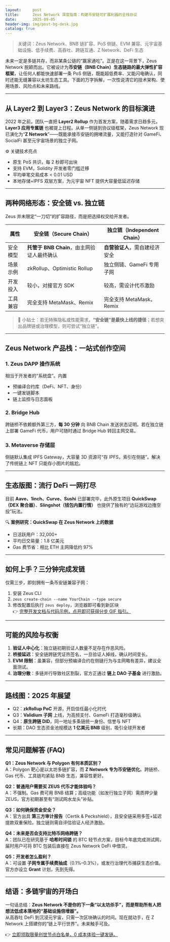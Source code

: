 ```yaml
---
layout:     post
title:      Zeus Network 深度指南：构建币安链可扩展利器的全栈协议
date:       2025-09-05
header-img: img/post-bg-desk.jpg
catalog: true
---
```


> 关键词：Zeus Network、BNB 链扩容、PoS 侧链、EVM 兼容、元宇宙基础设施、低手续费、高吞吐、跨链互通、Z Network、DeFi 生态

未来一定是多链共存，而非某条公链的“赢家通吃”。正是在这一背景下，Zeus Network 脱颖而出。它被设计为**币安链（BNB Chain）生态链路的最大弹性扩容框架**，让任何人都能快速部署一条 PoS 侧链，既能超低费率、又能闪电确认，同时还能无缝兼容以太坊生态工具。下面的万字拆解，一次性说清它的技术架构、使用场景、风险点和未来路线。

---

## 从 Layer2 到 Layer3：Zeus Network 的目标演进

2022 年之前，团队一直把 **Layer2 Rollup** 作为首发方案，随着需求日趋多元，**Layer3 应用专属链** 也被提上日程。从单一侧链到协议级框架，Zeus Network 现已演化为“**Z Network**”——既能承接币安链的拥堵流量，又能打造针对 GameFi、SocialFi 甚至元宇宙场景的独立子网。

⚙️ 关键技术亮点  
- 原生 PoS 共识，每 2 秒即可出块  
- 支持 EVM，Solidity 开发者零门槛迁移  
- 平均单笔交易成本 < 0.01 USD  
- 本地存储+IPFS 双层方案，为元宇宙 NFT 提供大容量低延迟存储  

---

## 两种网络形态：安全链 vs. 独立链

Zeus 并未限定“一刀切”的扩容路径，而是把选择权交给开发者。

| 属性 | 安全链（Secure Chain） | 独立链（Independent Chain） |
|---|---|---|
| 安全模型 | **托管于 BNB Chain**，由主网验证人最终确认 | **自营验证人**，需自建经济安全 |
| 场景示例 | zkRollup、Optimistic Rollup | 独立侧链、GameFi 专用子网 |
| 开发投入 | 较小，对接官方 SDK | 较高，需设计代币激励 |
| 工具兼容 | 完全支持 MetaMask、Remix | 完全支持 MetaMask、Remix |

> 📌 小贴士：若无特殊隐私或性能需求，**“安全链”是最快上线的捷径**；若想突出品牌链或治理模型，则可尝试“独立链”。

---

## Zeus Network 产品栈：一站式创作空间

### 1. Zeus DAPP 操作系统
相当于开发者的“系统盘”。内置  
- 预编译合约库（DeFi、NFT、身份）  
- 一键发链脚本  
- 链上监控与日志面板  

### 2. Bridge Hub
跨链桥不依赖额外第三方，**每 30 分钟** 向 BNB Chain 发送状态证明。若在独立链上部署 GameFi 代币，用户可随时通过 Bridge Hub 转回主网交易。

### 3. Metaverse 存储层
侧链默认集成 IPFS Gateway，大容量 3D 资源可“存 IPFS，索引在侧链”。解决了传统链上 NFT 只能存小图片的尴尬。

---

## 生态版图：流行 DeFi 一网打尽

目前 **Aave、1inch、Curve、Sushi** 已部署完毕，此外原生项目 **QuickSwap（DEX 聚合器）**、**Slingshot（钱包内置行情）** 也提供了独有的“边玩游戏边撸空投”玩法。

🔍 **案例研究：QuickSwap 在 Zeus Network 上的数据**  
- 日活跃用户：32,000+  
- 平均日交易量：1.8 亿美元  
- Gas 费节省：相比 ETH 主网降低约 97%  

---

## 如何上手？三分钟完成发链

仅需三步，即刻拥有一条币安链兼容子网：

1. 安装 Zeus CLI  
2. `zeus create-chain --name YourChain --type secure`  
3. 修改配置后执行 `zeus deploy`，浏览器即可看到新区块  
👉 [完整开发文档与代码示例，点开即可获得分步 GIF 指引。](https://okxdog.com/)

---

## 可能的风险与权衡

1. **验证人中心化**：独立链初期验证人数量不足存在作恶风险。  
2. **桥接延迟**：安全链跨链凭证热签名，一旦验证人掉线，确认时间变长。  
3. **EVM 限制**：虽兼容，但部分预编译合约在侧链行为与主网略有差异，建议全面测试。  
4. **治理分散**：多链并行导致社区割裂，官方正通过 **链上 DAO 子基金** 进行激励。

---

## 路线图：2025 年展望

- Q2：**zkRollup PoC** 开源，开启信任最小化时代  
- Q3：**Validium 子网** 上线，为高频支付、GameFi 打造毫秒级确认  
- Q4：**原生跨链 DID**，同一地址多条链统一身份、信誉与 NFT  
- 长期：DAO 生态资金池规模达 **1 亿美元 BNB** 级别，吸引全球开发者

---

## 常见问题解答 (FAQ)

**Q1：Zeus Network 与 Polygon 有何本质区别？**  
A：Polygon 靶心是以太坊多链扩容，而 **Z Network 专为币安链优化**。跨链桥、Gas 代币、工具链均紧贴 BNB 生态，兼容性更好。

**Q2：普通用户需要买 ZEUS 代币才能体验吗？**  
A：不强制。Gas 费可用 BNB 结算；高级功能（如发行独立子网）需质押少量 ZEUS，官方初期甚至有“测试网水龙头”补贴。

**Q3：如何确保资金安全？**  
A：官方出具 **第三方审计报告**（Certik & Peckshield），且安全链采用多签+延迟提款双重保险。独立链则需自评估验证人经济激励。

**Q4：未来是否会支持比特币网络跨链？**  
A：团队已在研究基于 **哈希时间锁** 的 BTC 轻节点方案，目标今年底完成测试网，届时用户可将 BTC 包装后直接在 Zeus Network DeFi 中借贷。

**Q5：开发者怎么盈利？**  
A：可设置 **子网专属手续费抽成**（0.1%–0.3%），或发行治理代币捕获生态价值。官方亦设立 **Grant** 计划，先到先得。

---

## 结语：多链宇宙的开场白

一句话总结：**Zeus Network 不是你的下一条“以太坊杀手”，而是帮助所有人把想法低成本落地的“基础设施倍增器”。**  
从高吞吐 DeFi 到沉浸元宇宙，只需一次区块确认的时间。现在就动手，在 Z Network 上搭建你的“链上平行世界”。未来触手可及。

👉 [立即领取限量创世节点白名单，0 成本体验一键发链。](https://okxdog.com/)